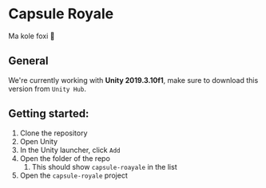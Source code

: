 # Capsule Royale
Ma kole foxi 🦊

## General

We're currently working with **Unity 2019.3.10f1**, make sure to download this version from `Unity Hub`.

## Getting started:

1. Clone the repository
1. Open Unity
1. In the Unity launcher, click `Add`
1. Open the folder of the repo
    1. This should show `capsule-roayale` in the list
1. Open the `capsule-royale` project
